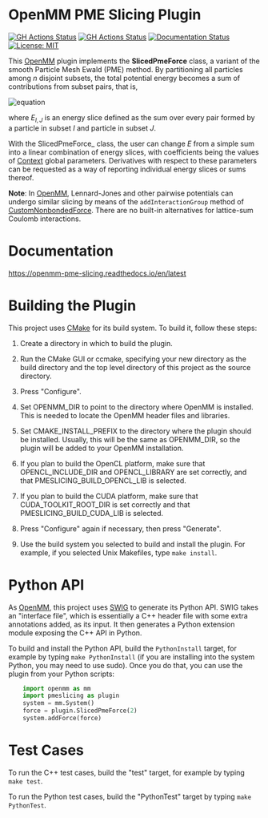 OpenMM PME Slicing Plugin
=========================

[![GH Actions Status](https://github.com/craabreu/openmm-pme-slicing/workflows/Linux/badge.svg)](https://github.com/craabreu/openmm-pme-slicing/actions?query=branch%3Amain+workflow%3ALinux)
[![GH Actions Status](https://github.com/craabreu/openmm-pme-slicing/workflows/MacOS/badge.svg)](https://github.com/craabreu/openmm-pme-slicing/actions?query=branch%3Amain+workflow%3AMacOS)
[![Documentation Status](https://readthedocs.org/projects/openmm-pme-slicing/badge/?version=latest)](https://openmm-pme-slicing.readthedocs.io/en/latest/?badge=latest)
[![License: MIT](https://img.shields.io/badge/License-MIT-green.svg)](https://opensource.org/licenses/MIT)

This [OpenMM] plugin implements the **SlicedPmeForce** class, a variant of the smooth Particle Mesh
Ewald (PME) method. By partitioning all particles among _n_ disjoint subsets, the total potential
energy becomes a sum of contributions from subset pairs, that is,

![equation](https://latex.codecogs.com/svg.image?E&space;=&space;\sum_{I=0}^{n-1}&space;\sum_{J=I}^{n-1}&space;E_{I,J})

where $E_{I,J}$ is an energy slice defined as the sum over every pair formed by a particle in
subset _I_ and particle in subset _J_.

With the SlicedPmeForce_ class, the user can change _E_ from a simple sum into a linear combination
of energy slices, with coefficients being the values of [Context] global parameters. Derivatives
with respect to these parameters can be requested as a way of reporting individual energy slices or
sums thereof.

**Note**: In [OpenMM], Lennard-Jones and other pairwise potentials can undergo similar slicing
by means of the `addInteractionGroup` method of [CustomNonbondedForce]. There are no built-in
alternatives for lattice-sum Coulomb interactions.

Documentation
=============

https://openmm-pme-slicing.readthedocs.io/en/latest

Building the Plugin
===================

This project uses [CMake] for its build system.  To build it, follow these steps:

1. Create a directory in which to build the plugin.

2. Run the CMake GUI or ccmake, specifying your new directory as the build directory and the top
level directory of this project as the source directory.

3. Press "Configure".

4. Set OPENMM_DIR to point to the directory where OpenMM is installed.  This is needed to locate
the OpenMM header files and libraries.

5. Set CMAKE_INSTALL_PREFIX to the directory where the plugin should be installed.  Usually,
this will be the same as OPENMM_DIR, so the plugin will be added to your OpenMM installation.

6. If you plan to build the OpenCL platform, make sure that OPENCL_INCLUDE_DIR and
OPENCL_LIBRARY are set correctly, and that PMESLICING_BUILD_OPENCL_LIB is selected.

7. If you plan to build the CUDA platform, make sure that CUDA_TOOLKIT_ROOT_DIR is set correctly
and that PMESLICING_BUILD_CUDA_LIB is selected.

8. Press "Configure" again if necessary, then press "Generate".

9. Use the build system you selected to build and install the plugin.  For example, if you
selected Unix Makefiles, type `make install`.

Python API
==========

As [OpenMM], this project uses [SWIG] to generate its Python API.  SWIG takes an "interface
file", which is essentially a C++ header file with some extra annotations added, as its input.
It then generates a Python extension module exposing the C++ API in Python.

To build and install the Python API, build the `PythonInstall` target, for example by typing
`make PythonInstall` (if you are installing into the system Python, you may need to use sudo).
Once you do that, you can use the plugin from your Python scripts:

```py
    import openmm as mm
    import pmeslicing as plugin
    system = mm.System()
    force = plugin.SlicedPmeForce(2)
    system.addForce(force)
```

Test Cases
==========

To run the C++ test cases, build the "test" target, for example by typing `make test`.

To run the Python test cases, build the "PythonTest" target by typing `make PythonTest`.


[CMake]:                http://www.cmake.org
[CustomNonbondedForce]: http://docs.openmm.org/latest/api-python/generated/openmm.openmm.CustomNonbondedForce.html
[Context]:              http://docs.openmm.org/latest/api-python/generated/openmm.openmm.Context.html
[OpenMM]:               https://openmm.org
[SWIG]:                 http://www.swig.org
